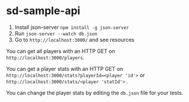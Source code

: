 # sd-sample-api

1. Install json-server `npm install -g json-server`
2. Run `json-server --watch db.json`
3. Go to `http://localhost:3000/` and see resources

You can get all players with an HTTP GET on `http://localhost:3000/players`.

You can get a player stats with an HTTP GET on `http://localhost:3000/stats?playerId=<player 'id'>` or `http://localhost:3000/stats/<player 'statId'>` . 

You can change the player stats by editing the `db.json` file for your tests.